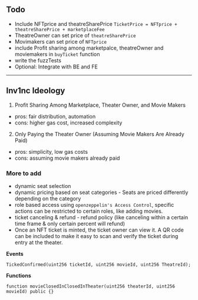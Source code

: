 ## Todo

-   Include NFTprice and theatreSharePrice `TicketPrice = NFTprice + theatreSharePrice + marketplaceFee`
-   TheatreOwner can set price of `theatreSharePrice`
-   Movimakers can set price of `NFTprice`
-   include Profit sharing among marketpalce, theatreOwner and moviemakers in `buyTicket` function
-   write the fuzzTests
-   Optional: Integrate with BE and FE



---

## Inv1nc Ideology

1. Profit Sharing Among Marketplace, Theater Owner, and Movie Makers
- pros: fair distribution, automation
- cons: higher gas cost, increased complexity

2. Only Paying the Theater Owner (Assuming Movie Makers Are Already Paid)
- pros: simplicity, low gas costs
- cons: assuming movie makers already paid


### More to add

- dynamic seat selection
- dynamic pricing based on seat categories - Seats are priced differently depending on the category
- role based access using `openzeppelin's Access Control`, specific actions can be restricted to certain roles, like adding movies.
- ticket canceling & refund - refund policy (like canceling within a certain time frame & only certain percent will refund)
- Once an NFT ticket is minted, the ticket owner can view it. A QR code can be included to make it easy to scan and verify the ticket during entry at the theater.

**Events**

```
TickedConfirmed(uint256 ticketId, uint256 movieId, uint256 TheatreId);
```

**Functions**

```
function movieClosedInClosedInTheater(uint256 theaterId, uint256 movieId) public {}
```
